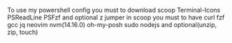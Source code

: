 To use my powershell config you must to download scoop Terminal-Icons PSReadLine PSFzf and optional z jumper
in scoop you must to have curl fzf gcc jq neovim nvm(14.16.0) oh-my-posh sudo nodejs and optional(unzip, zip, touch)
